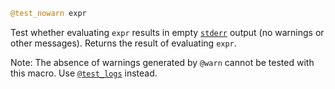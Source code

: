 ```julia
@test_nowarn expr
```

Test whether evaluating `expr` results in empty [`stderr`](@ref) output (no warnings or other messages).  Returns the result of evaluating `expr`.

Note: The absence of warnings generated by `@warn` cannot be tested with this macro. Use [`@test_logs`](@ref) instead.

